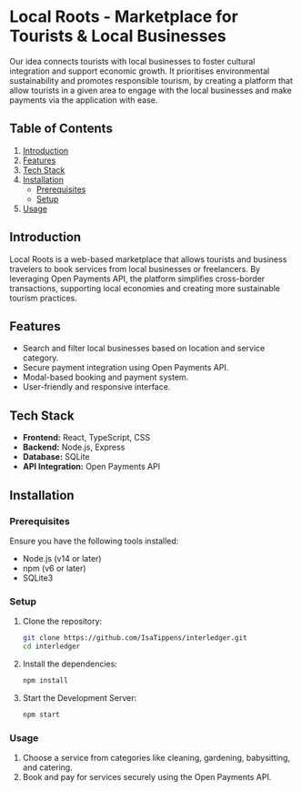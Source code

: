 # Local Roots - Marketplace for Tourists & Local Businesses

Our idea connects tourists with local businesses to foster cultural integration and support economic growth. It prioritises environmental sustainability and promotes responsible tourism, by creating a platform that allow tourists in a given area to engage with the local businesses and make payments via the application with ease.

## Table of Contents
1. [Introduction](#introduction)
2. [Features](#features)
3. [Tech Stack](#tech-stack)
4. [Installation](#installation)
   - [Prerequisites](#prerequisites)
   - [Setup](#setup)
5. [Usage](#usage)


## Introduction

Local Roots is a web-based marketplace that allows tourists and business travelers to book services from local businesses or freelancers. By leveraging Open Payments API, the platform simplifies cross-border transactions, supporting local economies and creating more sustainable tourism practices.

## Features

- Search and filter local businesses based on location and service category.
- Secure payment integration using Open Payments API.
- Modal-based booking and payment system.
- User-friendly and responsive interface.

## Tech Stack

- **Frontend:** React, TypeScript, CSS
- **Backend:** Node.js, Express
- **Database:** SQLite
- **API Integration:** Open Payments API

## Installation

### Prerequisites

Ensure you have the following tools installed:

- Node.js (v14 or later)
- npm (v6 or later)
- SQLite3

### Setup

1. Clone the repository:
   ```bash
   git clone https://github.com/IsaTippens/interledger.git
   cd interledger
2. Install the dependencies:
   ```bash
   npm install
3. Start the Development Server:
   ```bash
   npm start

### Usage
1. Choose a service from categories like cleaning, gardening, babysitting, and catering.
2. Book and pay for services securely using the Open Payments API.

